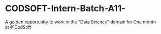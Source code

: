 # CODSOFT-Intern-Batch-A11-
A  golden opportunity to work in the "Data Science" domain for One month at @CodSoft
